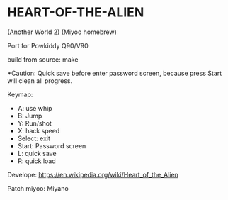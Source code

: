 # HEART-OF-THE-ALIEN  

(Another World 2) (Miyoo homebrew)

Port for Powkiddy Q90/V90

build from source: make

*Caution: Quick save before enter password screen, because press Start will clean all progress.

Keymap:
- A: use whip
- B: Jump
- Y: Run/shot
- X: hack speed
- Select: exit
- Start: Password screen
- L: quick save
- R: quick load





Develope: https://en.wikipedia.org/wiki/Heart_of_the_Alien

Patch miyoo: Miyano
